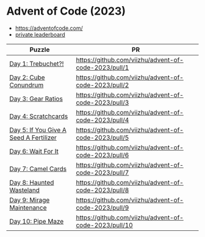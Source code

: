 # Advent of Code (2023)

* https://adventofcode.com/
* [private leaderboard](https://adventofcode.com/2023/leaderboard/private/view/123456)

| **Puzzle**                                                                    | **PR**                                                |
|-------------------------------------------------------------------------------|-------------------------------------------------------|
| [Day 1: Trebuchet?!](https://adventofcode.com/2023/day/1)                     | https://github.com/viizhu/advent-of-code-2023/pull/1  |
| [Day 2: Cube Conundrum](https://adventofcode.com/2023/day/2)                  | https://github.com/viizhu/advent-of-code-2023/pull/2  |
| [Day 3: Gear Ratios](https://adventofcode.com/2023/day/3)                     | https://github.com/viizhu/advent-of-code-2023/pull/3  |
| [Day 4: Scratchcards](https://adventofcode.com/2023/day/4)                    | https://github.com/viizhu/advent-of-code-2023/pull/4  |
| [Day 5: If You Give A Seed A Fertilizer](https://adventofcode.com/2023/day/5) | https://github.com/viizhu/advent-of-code-2023/pull/5  |
| [Day 6: Wait For It](https://adventofcode.com/2023/day/6)                     | https://github.com/viizhu/advent-of-code-2023/pull/6  |
| [Day 7: Camel Cards](https://adventofcode.com/2023/day/7)                     | https://github.com/viizhu/advent-of-code-2023/pull/7  |
| [Day 8: Haunted Wasteland](https://adventofcode.com/2023/day/8)               | https://github.com/viizhu/advent-of-code-2023/pull/8  |
| [Day 9: Mirage Maintenance](https://adventofcode.com/2023/day/9)              | https://github.com/viizhu/advent-of-code-2023/pull/9  |
| [Day 10: Pipe Maze](https://adventofcode.com/2023/day/10)                     | https://github.com/viizhu/advent-of-code-2023/pull/10 |

